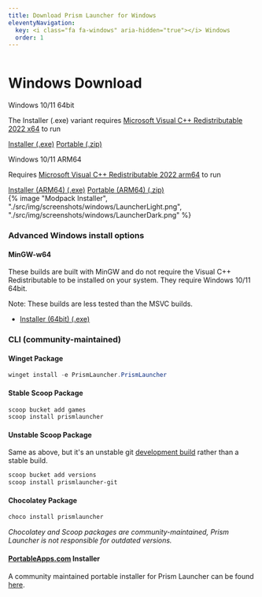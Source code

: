 ```yaml
---
title: Download Prism Launcher for Windows
eleventyNavigation:
  key: <i class="fa fa-windows" aria-hidden="true"></i> Windows
  order: 1
---
```


<div class="download-content">
  <div class="row">
    <div class="column">
      <div>
        <h1>Windows Download</h1>
        <p>Windows 10/11 64bit</p>
        <p>The Installer (.exe) variant requires <a href="https://aka.ms/vs/17/release/vc_redist.x64.exe">Microsoft Visual C++ Redistributable 2022 x64</a> to run</p>
        <a class="button size-large" href="https://github.com/PrismLauncher/PrismLauncher/releases/download/{{version.current}}/PrismLauncher-Windows-MSVC-Setup-{{version.current}}.exe">Installer (.exe)</a>
        <a class="button size-large" href="https://github.com/PrismLauncher/PrismLauncher/releases/download/{{version.current}}/PrismLauncher-Windows-MinGW-w64-Portable-{{version.current}}.zip">Portable (.zip)</a>
        <p>Windows 10/11 ARM64</p>
        <p>Requires <a href="https://aka.ms/vs/17/release/vc_redist.arm64.exe">Microsoft Visual C++ Redistributable 2022 arm64</a> to run</p>
        <a class="button size-large" href="https://github.com/PrismLauncher/PrismLauncher/releases/download/{{version.current}}/PrismLauncher-Windows-MSVC-arm64-Setup-{{version.current}}.exe">Installer (ARM64) (.exe)</a>
        <a class="button size-large" href="https://github.com/PrismLauncher/PrismLauncher/releases/download/{{version.current}}/PrismLauncher-Windows-MSVC-arm64-Portable-{{version.current}}.zip">Portable (ARM64) (.zip)</a>
      </div>
    </div>
    <div class="column">
      {% image "Modpack Installer", "./src/img/screenshots/windows/LauncherLight.png", "./src/img/screenshots/windows/LauncherDark.png" %}
    </div>
  </div>
</div>

<div class="infobox top">

### Advanced Windows install options

#### MinGW-w64

These builds are built with MinGW and do not require the Visual C++ Redistributable to be installed on your system. They require Windows 10/11 64bit.

Note: These builds are less tested than the MSVC builds.

- [Installer (64bit) (.exe)](https://github.com/PrismLauncher/PrismLauncher/releases/download/{{version.current}}/PrismLauncher-Windows-MinGW-w64-Setup-{{version.current}}.exe)

### CLI (community-maintained)

#### Winget Package

```powershell
winget install -e PrismLauncher.PrismLauncher
```

#### Stable Scoop Package

```powershell
scoop bucket add games
scoop install prismlauncher 
```

#### Unstable Scoop Package

Same as above, but it's an unstable git [development build](/wiki/development/development-builds) rather than a stable build.

```powershell
scoop bucket add versions
scoop install prismlauncher-git
```

#### Chocolatey Package

```powershell
choco install prismlauncher
```

*Chocolatey and Scoop packages are community-maintained, Prism Launcher is not responsible for outdated versions.*

#### [PortableApps.com](https://portableapps.com) Installer

A community maintained portable installer for Prism Launcher can be found [here](https://RuiNtD.github.io/PrismLauncherPortable/).

</div>
